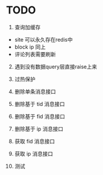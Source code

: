TODO
======

1. 查询加缓存
  * site 可以永久存在redis中
  * block ip 同上
  * 评论列表需要刷新
2. 遇到没有数据query层直接raise上来
3. 过热保护

4. 删除单条消息接口
5. 删除基于 tid 消息接口
6. 删除基于 fid 消息接口
7. 删除基于 ip 消息接口

8. 获取 fid 消息接口
9. 获取 ip 消息接口

10. 测试
